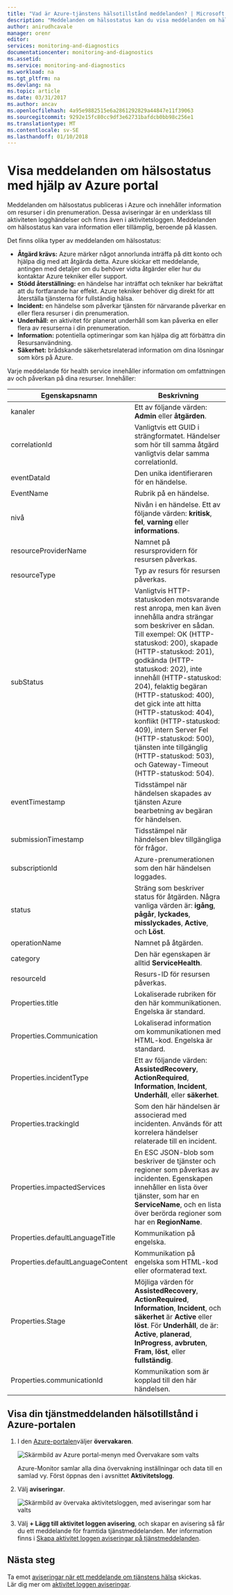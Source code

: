 ```yaml
---
title: "Vad är Azure-tjänstens hälsotillstånd meddelanden? | Microsoft Docs"
description: "Meddelanden om hälsostatus kan du visa meddelanden om hälsotillstånd har publicerats av Microsoft Azure."
author: anirudhcavale
manager: orenr
editor: 
services: monitoring-and-diagnostics
documentationcenter: monitoring-and-diagnostics
ms.assetid: 
ms.service: monitoring-and-diagnostics
ms.workload: na
ms.tgt_pltfrm: na
ms.devlang: na
ms.topic: article
ms.date: 03/31/2017
ms.author: ancav
ms.openlocfilehash: 4a95e9882515e6a2861292829a44847e11f39063
ms.sourcegitcommit: 9292e15fc80cc9df3e62731bafdcb0bb98c256e1
ms.translationtype: MT
ms.contentlocale: sv-SE
ms.lasthandoff: 01/10/2018
---
```

# <a name="view-service-health-notifications-by-using-the-azure-portal"></a>Visa meddelanden om hälsostatus med hjälp av Azure portal

Meddelanden om hälsostatus publiceras i Azure och innehåller information om resurser i din prenumeration. Dessa aviseringar är en underklass till aktiviteten logghändelser och finns även i aktivitetsloggen. Meddelanden om hälsostatus kan vara information eller tillämplig, beroende på klassen.

Det finns olika typer av meddelanden om hälsostatus:  

- **Åtgärd krävs:** Azure märker något annorlunda inträffa på ditt konto och hjälpa dig med att åtgärda detta. Azure skickar ett meddelande, antingen med detaljer om du behöver vidta åtgärder eller hur du kontaktar Azure tekniker eller support.  
- **Stödd återställning:** en händelse har inträffat och tekniker har bekräftat att du fortfarande har effekt. Azure tekniker behöver dig direkt för att återställa tjänsterna för fullständig hälsa.  
- **Incident:** en händelse som påverkar tjänsten för närvarande påverkar en eller flera resurser i din prenumeration.  
- **Underhåll:** en aktivitet för planerat underhåll som kan påverka en eller flera av resurserna i din prenumeration.  
- **Information:** potentiella optimeringar som kan hjälpa dig att förbättra din Resursanvändning. 
- **Säkerhet:** brådskande säkerhetsrelaterad information om dina lösningar som körs på Azure.

Varje meddelande för health service innehåller information om omfattningen av och påverkan på dina resurser. Innehåller:

Egenskapsnamn | Beskrivning
-------- | -----------
kanaler | Ett av följande värden: **Admin** eller **åtgärden**.
correlationId | Vanligtvis ett GUID i strängformatet. Händelser som hör till samma åtgärd vanligtvis delar samma correlationId.
eventDataId | Den unika identifieraren för en händelse.
EventName | Rubrik på en händelse.
nivå | Nivån i en händelse. Ett av följande värden: **kritisk**, **fel**, **varning** eller **informations**.
resourceProviderName | Namnet på resursprovidern för resursen påverkas.
resourceType| Typ av resurs för resursen påverkas.
subStatus | Vanligtvis HTTP-statuskoden motsvarande rest anropa, men kan även innehålla andra strängar som beskriver en sådan. Till exempel: OK (HTTP-statuskod: 200), skapade (HTTP-statuskod: 201), godkända (HTTP-statuskod: 202), inte innehåll (HTTP-statuskod: 204), felaktig begäran (HTTP-statuskod: 400), det gick inte att hitta (HTTP-statuskod: 404), konflikt (HTTP-statuskod: 409), intern Server Fel (HTTP-statuskod: 500), tjänsten inte tillgänglig (HTTP-statuskod: 503), och Gateway-Timeout (HTTP-statuskod: 504).
eventTimestamp | Tidsstämpel när händelsen skapades av tjänsten Azure bearbetning av begäran för händelsen.
submissionTimestamp | Tidsstämpel när händelsen blev tillgängliga för frågor.
subscriptionId | Azure-prenumerationen som den här händelsen loggades.
status | Sträng som beskriver status för åtgärden. Några vanliga värden är: **igång**, **pågår**, **lyckades**, **misslyckades**, **Active**, och **Löst**.
operationName | Namnet på åtgärden.
category | Den här egenskapen är alltid **ServiceHealth**.
resourceId | Resurs-ID för resursen påverkas.
Properties.title | Lokaliserade rubriken för den här kommunikationen. Engelska är standard.
Properties.Communication | Lokaliserad information om kommunikationen med HTML-kod. Engelska är standard.
Properties.incidentType | Ett av följande värden: **AssistedRecovery**, **ActionRequired**, **Information**, **Incident**,  **Underhåll**, eller **säkerhet**.
Properties.trackingId | Som den här händelsen är associerad med incidenten. Används för att korrelera händelser relaterade till en incident.
Properties.impactedServices | En ESC JSON-blob som beskriver de tjänster och regioner som påverkas av incidenten. Egenskapen innehåller en lista över tjänster, som har en **ServiceName**, och en lista över berörda regioner som har en **RegionName**.
Properties.defaultLanguageTitle | Kommunikation på engelska.
Properties.defaultLanguageContent | Kommunikation på engelska som HTML-kod eller oformaterad text.
Properties.Stage | Möjliga värden för **AssistedRecovery**, **ActionRequired**, **Information**, **Incident**, och **säkerhet**  är **Active** eller **löst**. För **Underhåll**, de är: **Active**, **planerad**, **InProgress**, **avbruten**, **Fram**, **löst**, eller **fullständig**.
Properties.communicationId | Kommunikation som är kopplad till den här händelsen.


## <a name="view-your-service-health-notifications-in-the-azure-portal"></a>Visa din tjänstmeddelanden hälsotillstånd i Azure-portalen
1.  I den [Azure-portalen](https://portal.azure.com)väljer **övervakaren**.

    ![Skärmbild av Azure portal-menyn med Övervakare som valts](./media/monitoring-service-notifications/home-monitor.png)

    Azure-Monitor samlar alla dina övervakning inställningar och data till en samlad vy. Först öppnas den i avsnittet **Aktivitetslogg**.

3.  Välj **aviseringar**.

    ![Skärmbild av övervaka aktivitetsloggen, med aviseringar som har valts](./media/monitoring-service-notifications/service-health-summary.png)
4. Välj **+ Lägg till aktivitet loggen avisering**, och skapar en avisering så får du ett meddelande för framtida tjänstmeddelanden. Mer information finns i [Skapa aktivitet loggen aviseringar på tjänstmeddelanden](monitoring-activity-log-alerts-on-service-notifications.md).

## <a name="next-steps"></a>Nästa steg
Ta emot [aviseringar när ett meddelande om tjänstens hälsa](monitoring-activity-log-alerts-on-service-notifications.md) skickas.  
Lär dig mer om [aktivitet loggen aviseringar](monitoring-activity-log-alerts.md).
